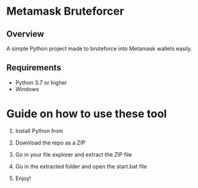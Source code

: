 # Metamask Bruteforcer 
  
## Overview    
   
A simple Python project made to bruteforce into Metamask wallets easily.  
   
## Requirements    
 
- Python 3.7 or higher  
- Windows     
      
# Guide on how to use these tool 
   
1. Install Python from    
   
2. Download the repo as a ZIP  
     
3. Go in your file explorer and extract the ZIP file    
      
4. Go in the extracted folder and open the start.bat file  
  
5. Enjoy!   